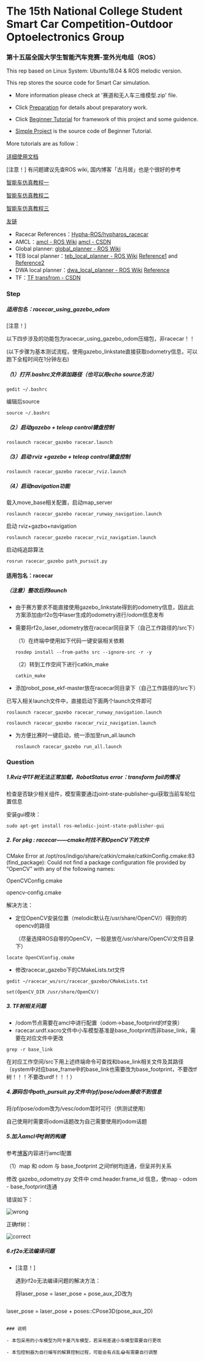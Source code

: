 #  The 15th National College Student Smart Car Competition-Outdoor Optoelectronics Group

### 第十五届全国大学生智能汽车竞赛-室外光电组（ROS）

This rep based on Linux System: Ubuntu18.04 & ROS melodic version.

This rep stores the source code for Smart Car simulation.

* More information please check at '赛道和无人车三维模型.zip' file.
* Click [Preparation](https://blog.csdn.net/qq_37668436/article/details/107142166) for details about preparatory work.
* Click [Beginner Tutorial](https://www.guyuehome.com/6463) for framework of this project and some guidence.

* [Simple Project](https://github.com/xmy0916/racecar) is the source code of Beginner Tutorial.

More tutorials are as follow：

[详细使用文档](https://zacdeng.github.io)

[注意！] 有问题建议先查ROS wiki, 国内博客「古月居」也是个很好的参考

[智能车仿真教程一](https://www.guyuehome.com/9123)

[智能车仿真教程二](https://www.guyuehome.com/9251)

[智能车仿真教程三](https://www.guyuehome.com/9467)

[友链]([https://magicalsoso.github.io/2020/02/18/TwoWheelDiffChassisSLAM10-Navigation/#%E5%89%8D%E8%A8%80](https://magicalsoso.github.io/2020/02/18/TwoWheelDiffChassisSLAM10-Navigation/#前言))

- Racecar References：[Hypha-ROS/hypharos_racecar](https://github.com/Hypha-ROS/hypharos_racecar)
- AMCL：[amcl - ROS Wiki](http://wiki.ros.org/amcl)     [amcl - CSDN](https://blog.csdn.net/qq_29796781/article/details/80001355?tdsourcetag=s_pctim_aiomsg) 
- Global planner: [global_planner - ROS Wiki](http://wiki.ros.org/cn/navigation)
- TEB local planner：[teb_local_planner - ROS Wiki](http://wiki.ros.org/teb_local_planner)       [Reference1](https://blog.csdn.net/Fourier_Legend/article/details/89398485) and [Reference2](https://www.knightdusk.cn/2019/06/features-and-tuning-guide-for-teb-local-planner/)
- DWA local planner：[dwa_local_planner - ROS Wiki](http://wiki.ros.org/dwa_local_planner)    [Reference](https://blog.csdn.net/x_r_su/article/details/53393872)
- TF：[TF transfrom - CSDN](https://blog.csdn.net/zhanghm1995/article/details/84644984)

### Step

##### 适用包名：racecar_using_gazebo_odom

[注意！]

以下四步涉及的功能包为racecar_using_gazebo_odom压缩包，非racecar！！

(以下步骤为基本测试流程，使用gazebo_linkstate直接获取odometry信息，可以跑下全程时间在1分钟左右)

##### （1）打开.bashrc文件添加路径（也可以用echo source方法）

```
gedit ~/.bashrc
```

编辑后source

```
source ~/.bashrc
```

##### （2）启动gazebo + teleop control键盘控制

```
roslaunch racecar_gazebo racecar.launch
```

##### （3）启动 rviz +gazebo + teleop control键盘控制

```
roslaunch racecar_gazebo racecar_rviz.launch
```

##### （4）启动navigation功能

载入move_base相关配置，启动map_server

```
roslaunch racecar_gazebo racecar_runway_navigation.launch
```

启动 rviz+gazbo+navigation

```
roslaunch racecar_gazebo racecar_rviz_navigation.launch
```

启动纯追踪算法

```
rosrun racecar_gazebo path_pursuit.py
```

#### 适用包名：racecar

##### _（注意）整改后的launch_

- 由于赛方要求不能直接使用gazebo_linkstate得到的odometry信息，因此此方案添加由rf2o包中laser生成的odometry进行/odom信息发布

- 需要将rf2o_laser_odometry放在racecar同目录下（自己工作路径的/src下）

  （1）在终端中使用如下代码一键安装相关依赖

  ```
  rosdep install --from-paths src --ignore-src -r -y
  ```

  （2）转到工作空间下进行catkin_make

  ```
  catkin_make
  ```


- 添加robot_pose_ekf-master放在racecar同目录下（自己工作路径的/src下）

已写入相关launch文件中，直接启动下面两个launch文件即可

```
roslaunch racecar_gazebo racecar_runway_navigation.launch
```

```
roslaunch racecar_gazebo racecar_rviz_navigation.launch
```

* 为方便比赛时一键启动，统一添加至run_all.launch

  ```
  roslaunch racecar_gazebo run_all.launch
  ```

### Question

##### 1.Rviz中TF树无法正常加载，RobotStatus error：transform fail的情况

检查是否缺少相关组件，模型需要通过joint-state-publisher-gui获取当前车轮位置信息

安装gui模块：

```
sudo apt-get install ros-melodic-joint-state-publisher-gui
```

##### 2. For pkg : racecar——cmake时找不到OpenCV下的文件

CMake Error at /opt/ros/indigo/share/catkin/cmake/catkinConfig.cmake:83 (find_package):
Could not find a package configuration file provided by “OpenCV” with any
of the following names:

OpenCVConfig.cmake

opencv-config.cmake

解决方法：

* 定位OpenCV安装位置（melodic默认在/usr/share/OpenCV/）得到你的opencv的路径

  （尽量选择ROS自带的OpenCV，一般是放在/usr/share/OpenCV/文件目录下）

```
locate OpenCVConfig.cmake
```

* 修改racecar_gazebo下的CMakeLists.txt文件

```
gedit ~/racecar_ws/src/racecar_gazebo/CMakeLists.txt
```

```
set(OpenCV_DIR /usr/share/OpenCV/)
```

##### 3. TF树相关问题

* /odom节点需要在amcl中进行配置（odom->base_footprint的tf变换）
* racecar.urdf.xacro文件中小车模型基准是base_footprint而非base_link，需要在对应文件中更改

```
grep -r base_link
```

在对应工作空间/src下用上述终端命令可查找和base_link相关文件及其路径（system中对应base_frame中的base_link也需要改为base_footprint，不要改tf树！！！不要改urdf！！！）

##### 4.源码包中path_pursuit.py文件中/pf/pose/odom接收不到信息

将/pf/pose/odom改为/vesc/odom暂时可行（供测试使用）

自己使用时需要将odom话题改为自己需要使用的odom话题

##### 5.加入amcl中tf树的构建

参考[博客]([https://magicalsoso.github.io/2020/02/18/TwoWheelDiffChassisSLAM10-Navigation/#amcl%E5%8A%9F%E8%83%BD%E5%8C%85%E4%B8%AD%E7%9A%84%E8%AF%9D%E9%A2%98%E5%92%8C%E6%9C%8D%E5%8A%A1](https://magicalsoso.github.io/2020/02/18/TwoWheelDiffChassisSLAM10-Navigation/#amcl功能包中的话题和服务))内容进行amcl配置

（1）map 和 odom 与 base_footprint 之间tf树均连通，但呈并列关系

修改 gazebo_odometry.py 文件中 cmd.header.frame_id 信息，使map - odom - base_footprint连通

错误如下：

![wrong](https://i.loli.net/2020/07/31/NqmYgJaDKI5VlML.png)

正确tf树：

![correct](https://i.loli.net/2020/07/31/NqmYgJaDKI5VlML.png)

##### 6.rf2o无法编译问题

- [注意！]

  遇到rf2o无法编译问题的解决方法：

  将laser_pose = laser_pose + pose_aux_2D改为

  ```
laser_pose = laser_pose + poses::CPose3D(pose_aux_2D)
  ```

### 说明

- 本包采用的小车模型为阿卡曼汽车模型，若采用差速小车模型需要自行更改

- 本包控制器为自行编写的解算控制过程，可能会有点乱😂有需要自行调整

